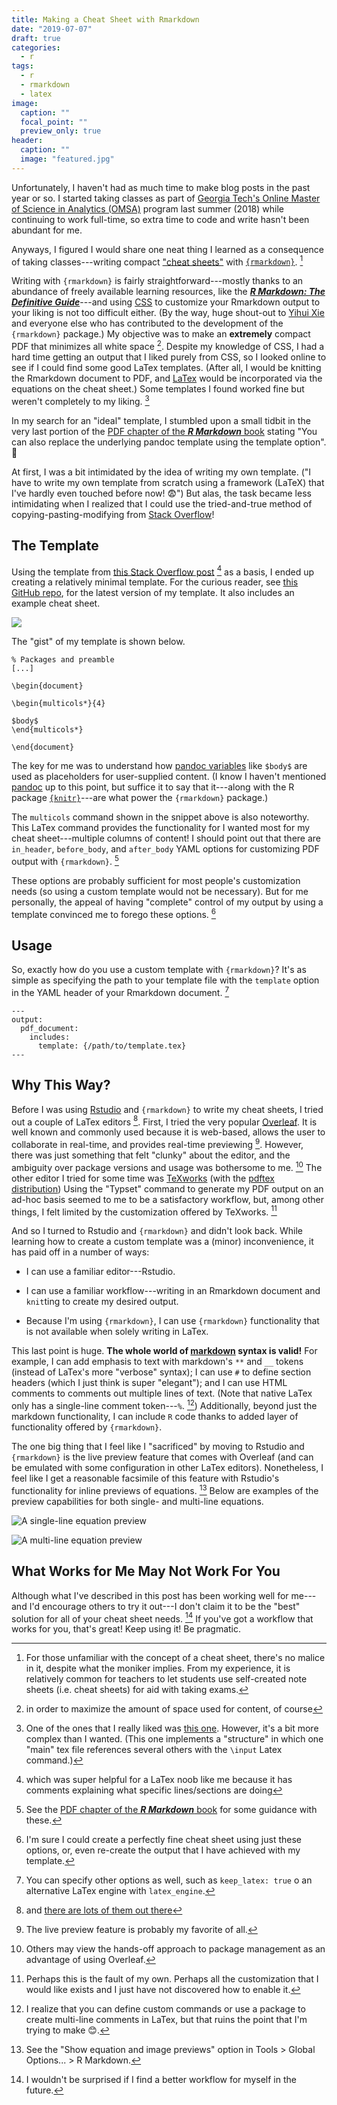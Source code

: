 ```yaml
---
title: Making a Cheat Sheet with Rmarkdown
date: "2019-07-07"
draft: true
categories:
  - r
tags:
  - r
  - rmarkdown
  - latex
image:
  caption: ""
  focal_point: ""
  preview_only: true
header:
  caption: ""
  image: "featured.jpg"
---
```


Unfortunately, I haven't had as much time to make blog posts
in the past year or so. 
I started taking classes as part of 
[Georgia Tech's Online Master of Science in Analytics (OMSA)](https://pe.gatech.edu/degrees/analytics)
program last summer (2018) while continuing to work full-time, so extra time
to code and write hasn't been abundant for me.

Anyways, I figured I would share one neat thing I learned
as a consequence of taking classes---writing compact 
["cheat sheets"](https://en.wikipedia.org/wiki/Cheat_sheet)
with [`{rmarkdown}`](https://rmarkdown.rstudio.com/). [^1]
 
[^1]: For those unfamiliar with the concept of a cheat sheet, there's no malice in it, despite what the moniker implies. From my experience, it is relatively common for teachers to let students use self-created note sheets (i.e. cheat sheets) for aid with taking exams.

Writing with `{rmarkdown}` is fairly straightforward---mostly
thanks to an abundance of freely available learning resources, like the 
[***R Markdown: The Definitive Guide***](https://bookdown.org/yihui/rmarkdown)---and using
[CSS](https://www.w3schools.com/css/default.asp) to customize your Rmarkdown output to your liking
is not too difficult either.
(By the way, huge shout-out to [Yihui Xie](https://yihui.name/)
and everyone else who has contributed
to the development of the `{rmarkdown}` package.)
My objective was to make an **extremely** compact PDF
that minimizes all white space [^4].
Despite my knowledge of CSS,
I had a hard time getting an output that I liked purely from CSS,
so I looked online to see if I could find some good LaTex templates.
(After all, I would be knitting the Rmarkdown document to PDF,
and [LaTex](https://www.latex-project.org/) would be incorporated 
via the equations on the cheat sheet.)
Some templates I found worked fine but weren't completely to my liking. [^5]


[^4]: in order to maximize the amount of space used for content, of course

[^5]: One of the ones that I really liked was [this one](https://github.com/tim-st/latex-cheatsheet). However, it's a bit more complex than I wanted. (This one implements a "structure" in which one "main" tex file references several others with the `\input` Latex command.)


In my search for an "ideal" template, I stumbled upon a small tidbit
in the very last portion of the 
[PDF chapter of the ***R Markdown*** book](https://bookdown.org/yihui/rmarkdown/pdf-document.html)
stating "You can also replace the underlying pandoc template using the template option". 🤔

At first, I was a bit intimidated by the idea of writing my own template.
("I have to write my own template from scratch
using a framework (LaTeX) that I've hardly even touched before now! 😨")
But alas, the task became less intimidating when I realized that
I could use the tried-and-true method of copying-pasting-modifying
from [Stack Overflow](https://stackoverflow.com/)!

## The Template

Using the template from
[this Stack Overflow post](https://tex.stackexchange.com/questions/8827/preparing-cheat-sheets) [^6] as a basis, I ended
up creating a relatively minimal template.
For the curious reader, see [this GitHub repo](https://github.com/tonyelhabr/cheat-sheet-rmarkdown),
for the latest version of my template. It also includes an example cheat sheet.

![](cheat-sheet-example.png)

[^6]: which was super helpful for a LaTex noob like me because it has comments explaining what specific lines/sections are doing

The "gist" of my template is shown below.

```
% Packages and preamble
[...]

\begin{document}

\begin{multicols*}{4}

$body$
\end{multicols*}

\end{document}
```


The key for me was to understand how [pandoc variables](https://pandoc.org/MANUAL.html#variables-for-latex)
like `$body$` are used as placeholders for user-supplied content.
(I know I haven't mentioned [pandoc](https://pandoc.org/) up to this point, 
but suffice it to say that
it---along with the R package [`{knitr}`](https://yihui.name/knitr/)---are what power the `{rmarkdown}` package.)


The `multicols` command shown in the snippet above is also noteworthy. This
LaTex command provides the functionality for I wanted most for my 
cheat sheet---multiple columns of content!
I should point out that there are `in_header`, `before_body`, and `after_body` YAML options for customizing PDF output with `{rmarkdown}`. [^7]

[^7]: See the [PDF chapter of the ***R Markdown*** book](https://bookdown.org/yihui/rmarkdown/pdf-document.html) for some guidance with these.

These options are probably sufficient for most people's customization needs
(so using a custom template would not be necessary).
But for me personally, the appeal of having "complete" control
of my output by using a template convinced me to forego these options. [^8]

[^8]: I'm sure I could create a perfectly fine cheat sheet using just these options, or, even re-create the output that I have achieved with my template.

## Usage

So, exactly how do you use a custom template with `{rmarkdown}`?
It's as simple as specifying the path to your template file with the `template`
option in the YAML header of your Rmarkdown document. [^9]

[^9]: You can specify other options as well, such as `keep_latex: true`
o  an alternative LaTex engine with `latex_engine`.


```
---
output:
  pdf_document:
    includes:
      template: {/path/to/template.tex}
---
```

## Why This Way?

Before I was using [Rstudio](https://www.rstudio.com/) and `{rmarkdown}` to write my cheat sheets,
I tried out a couple of LaTex editors [^10].
First, I tried the very popular [Overleaf](https://www.overleaf.com).
It is well known and commonly used because
it is web-based, allows the user to collaborate in real-time, and
provides real-time previewing [^11].
However, there was just something that felt "clunky" about the editor, and
the ambiguity over package versions and usage was bothersome to me. [^12]
The other editor I tried for some time was [TeXworks](http://www.tug.org/texworks/)
(with the [pdftex distribution](https://ctan.org/pkg/pdftex?lang=en))
Using the "Typset" command to generate my PDF output on an ad-hoc basis seemed to me
to be a satisfactory workflow, but, among other things, I felt limited by the customization
offered by TeXworks. [^13]

[^10]: and [there are lots of them out there](https://tex.stackexchange.com/questions/339/latex-editors-ides)

[^11]: The live preview feature is probably my favorite of all.

[^12]: Others may view the hands-off approach to package management as an advantage of using Overleaf.

[^13]: Perhaps this is the fault of my own. Perhaps all the customization that I would like exists and I just have not discovered how to enable it.

And so I turned to Rstudio and `{rmarkdown}` and didn't look back.
While learning how to create a custom template was a (minor) inconvenience,
it has paid off in a number of ways:

+ I can use a familiar editor---Rstudio.

+ I can use a familiar workflow---writing in an Rmarkdown document and `knit`ting to create my desired output.

+ Because I'm using `{rmarkdown}`, I can use `{rmarkdown}` functionality that is not available when solely writing in LaTex.

This last point is huge.
**The whole world of [markdown](https://daringfireball.net/projects/markdown/) syntax is valid!**
For example,
I can add emphasis to text with markdown's `**` and `__` tokens (instead of LaTex's more "verbose" syntax);
I can use `#` to define section headers (which I just think is super "elegant");
and I can use HTML comments to comments out multiple lines of text.
(Note that native LaTex only has a single-line comment token---`%`. [^14])
Additionally, beyond just the markdown functionality, I can include `R` code
thanks to added layer of functionality offered by `{rmarkdown}`.

[^14]: I realize that you can define custom commands or use a package to create multi-line comments in LaTex, but that ruins the point that I'm trying to make 😊.

The one big thing that I feel like I "sacrificed" by moving to Rstudio and `{rmarkdown}`
is the live preview feature that comes with Overleaf (and can be emulated
with some configuration in other LaTex editors). Nonetheless, I feel like I get
a reasonable facsimile of this feature with Rstudio's functionality
for inline previews of equations. [^15]
Below are examples of the preview capabilities for both single- and
multi-line equations.

[^15]: See the "Show equation and image previews" option in Tools > Global Options... > R Markdown.

![A single-line equation preview](preview-single-line-equation.png)

![A multi-line equation preview](preview-multi-line-equation.png)


## What Works for Me May Not Work For You

Although what I've described in this post has been working well for me---and
I'd encourage others to try it out---I don't claim it
to be the "best" solution for all of your cheat sheet needs. [^16]
If you've got a workflow that works for you, that's great! Keep using it!
Be pragmatic.

[^16]: I wouldn't be surprised if I find a better workflow for myself in the future.

